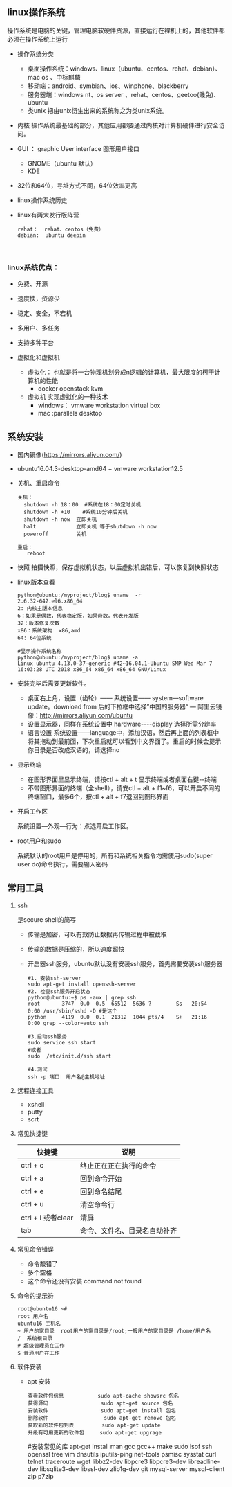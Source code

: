 ## linux操作系统

操作系统是电脑的关键，管理电脑软硬件资源，直接运行在裸机上的，其他软件都必须在操作系统上运行

- 操作系统分类
  - 桌面操作系统：windows、linux（ubuntu、centos、rehat、debian）、mac os 、中标麒麟
  - 移动端：android、symbian、ios、winphone、blackberry
  - 服务器端：windows nt、os server 、rehat、centos、geetoo(贱兔)、ubuntu
  - 类unix 把由unix衍生出来的系统称之为类unix系统。


- 内核  操作系统最基础的部分，其他应用都要通过内核对计算机硬件进行安全访问。

- GUI ： graphic User interface 图形用户接口

  - GNOME（ubuntu 默认）
  - KDE

- 32位和64位，寻址方式不同，64位效率更高

- linux操作系统历史

- linux有两大发行版阵营

  ~~~
  rehat：  rehat、centos（免费）
  debian:  ubuntu deepin
  ~~~

  ​

### linux系统优点：

- 免费、开源
- 速度快，资源少
- 稳定、安全，不宕机
- 多用户、多任务
- 支持多种平台



- 虚拟化和虚拟机
  - 虚拟化：  也就是将一台物理机划分成n逻辑的计算机，最大限度的榨干计算机的性能
    - docker    openstack kvm
  - 虚拟机   实现虚拟化的一种技术
    - windows： vmware workstation       virtual box
    - mac   :parallels desktop


## 系统安装

- 国内镜像(https://mirrors.aliyun.com/) 

- ubuntu16.04.3-desktop-amd64 + vmware workstation12.5


- 关机、重启命令

  ~~~
  关机：
    shutdown -h 18：00  #系统在18：00定时关机
    shutdown -h +10    #系统10分钟后关机
    shutdown -h now  立即关机
    halt             立即关机 等于shutdown -h now
    poweroff         关机
    
  重启：
     reboot
  ~~~

- 快照   拍摄快照，保存虚拟机状态，以后虚拟机出错后，可以恢复到快照状态

- linux版本查看

  ~~~shell
  python@ubuntu:/myproject/blog$ uname  -r
  2.6.32-642.el6.x86_64
  2: 内核主版本信息
  6：如果是偶数，代表稳定版，如果奇数，代表开发版
  32：版本修复次数
  x86：系统架构  x86,amd
  64: 64位系统

  #显示操作系统名称
  python@ubuntu:/myproject/blog$ uname -a
  Linux ubuntu 4.13.0-37-generic #42~16.04.1-Ubuntu SMP Wed Mar 7 16:03:28 UTC 2018 x86_64 x86_64 x86_64 GNU/Linux
  ~~~

- 安装完毕后需要更新软件。

  - 桌面右上角，设置（齿轮）—— 系统设置—— system—software update。download from 后的下拉框中选择”中国的服务器“ — 阿里云镜像：http://mirrors.aliyun.com/ubuntu
  - 设置显示器，同样在系统设置中  hardware----display 选择所需分辨率
  - 语言设置   系统设置——language中，添加汉语，然后再上面的列表框中将其拖动到最前面，下次重启就可以看到中文界面了。重启的时候会提示你目录是否改成汉语的，请选择no

- 显示终端

  - 在图形界面里显示终端，请按ctl + alt + t 显示终端或者桌面右键--终端
  - 不带图形界面的终端（全shell），请安ctl + alt + f1~f6，可以开启不同的终端窗口，最多6个，按ctl + alt + f7退回到图形界面 

- 开启工作区

  系统设置—外观—行为：点选开启工作区。

- root用户和sudo  

  系统默认的root用户是停用的，所有和系统相关指令均需使用sudo(super user do)命令执行，需要输入密码




## 常用工具

1. ssh

    是secure  shell的简写

    -   传输是加密，可以有效防止数据再传输过程中被截取

    -   传输的数据是压缩的，所以速度超快

    - 开启器ssh服务，ubuntu默认没有安装ssh服务，首先需要安装ssh服务器

        ~~~shell
        #1. 安装ssh-server
        sudo apt-get install openssh-server
        #2. 检查ssh服务开启状态
        python@ubuntu:~$ ps -aux | grep ssh
        root       3747  0.0  0.5  65512  5636 ?        Ss   20:54   0:00 /usr/sbin/sshd -D #是这个
        python     4119  0.0  0.1  21312  1044 pts/4    S+   21:16   0:00 grep --color=auto ssh

        #3.启动ssh服务
        sudo service ssh start  
        #或者
        sudo  /etc/init.d/ssh start

        #4.测试
        ssh -p 端口  用户名@主机地址
        ~~~

2.  远程连接工具

    - xshell
    - putty
    - scrt

3.  常见快捷键

    | 快捷键              | 说明             |
    | ---------------- | -------------- |
    | ctrl  +  c       | 终止正在正在执行的命令    |
    | ctrl +  a        | 回到命令开始         |
    | ctrl  + e        | 回到命名结尾         |
    | ctrl + u         | 清空命令行          |
    | ctrl + l 或者clear | 清屏             |
    | tab              | 命令、文件名、目录名自动补齐 |

4.  常见命令错误

    -   命令敲错了
    -   多个空格
    -   这个命令还没有安装  command not found

5.  命令的提示符

    ~~~
    root@ubuntu16 ~# 
    root 用户名
    ubuntu16 主机名
    ~ 用户的家目录  root用户的家目录是/root;一般用户的家目录是 /home/用户名
    /  系统根目录
    # 超级管理员在工作
    $ 普通用户在工作
    ~~~

6. 软件安装

    - apt 安装

        ~~~
        查看软件包信息 		  sudo apt-cache showsrc 包名
        获得源码       		     sudo apt-get source 包名
        安装软件     		     sudo apt-get install 包名
        删除软件                  sudo apt-get remove 包名
        获取新的软件包列表         sudo apt-get update
        升级有可用更新的软件包     sudo apt-get upgrage
        ~~~


        #安装常见的库
        apt-get install man gcc gcc++ make sudo lsof ssh openssl tree vim dnsutils iputils-ping net-tools psmisc sysstat curl telnet traceroute wget libbz2-dev libpcre3 libpcre3-dev libreadline-dev libsqlite3-dev libssl-dev zlib1g-dev git mysql-server mysql-client zip  p7zip
